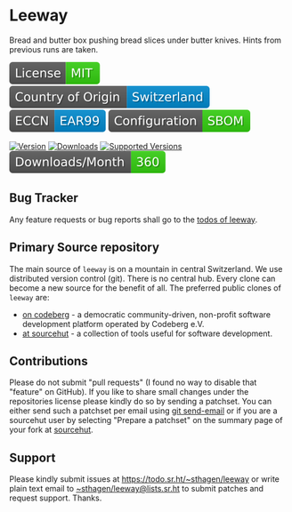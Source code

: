 # Leeway

Bread and butter box pushing bread slices under butter knives. Hints from previous runs are taken.

[![license](badges/license-spdx-mit.svg)](https://git.sr.ht/~sthagen/leeway/tree/default/item/LICENSE)
[![Country of Origin](badges/country-of-origin-name-switzerland-neutral.svg)](https://git.sr.ht/~sthagen/leeway/tree/default/item/COUNTRY-OF-ORIGIN)
[![Export Classification Control Number (ECCN)](badges/export-control-classification-number_eccn-ear99-neutral.svg)](https://git.sr.ht/~sthagen/leeway/tree/default/item/EXPORT-CONTROL-CLASSIFICATION-NUMBER)
[![Configuration](badges/configuration-sbom.svg)](third-party/index.html)

[![Version](https://img.shields.io/pypi/v/leeway.svg?style=flat)](https://pypi.python.org/pypi/leeway/)
[![Downloads](https://static.pepy.tech/badge/leeway/month)](https://pepy.tech/project/leeway)
[![Supported Versions](https://img.shields.io/pypi/pyversions/leeway.svg?style=flat)](https://pypi.python.org/pypi/leeway/)
[![Maintenance Status](docs/badges/downloads-per-month.svg)](https://git.sr.ht/~sthagen/leeway/log)

## Bug Tracker

Any feature requests or bug reports shall go to the [todos of leeway](https://todo.sr.ht/~sthagen/leeway).

## Primary Source repository

The main source of `leeway` is on a mountain in central Switzerland.
We use distributed version control (git).
There is no central hub.
Every clone can become a new source for the benefit of all.
The preferred public clones of `leeway` are:

* [on codeberg](https://codeberg.org/sthagen/leeway) - a democratic community-driven, non-profit software development platform operated by Codeberg e.V.
* [at sourcehut](https://git.sr.ht/~sthagen/leeway) - a collection of tools useful for software development.

## Contributions

Please do not submit "pull requests" (I found no way to disable that "feature" on GitHub).
If you like to share small changes under the repositories license please kindly do so by sending a patchset.
You can either send such a patchset per email using [git send-email](https://git-send-email.io) or 
if you are a sourcehut user by selecting "Prepare a patchset" on the summary page of your fork at [sourcehut](https://git.sr.ht/).

## Support

Please kindly submit issues at <https://todo.sr.ht/~sthagen/leeway> or write plain text email to <~sthagen/leeway@lists.sr.ht> to submit patches and request support. Thanks.
